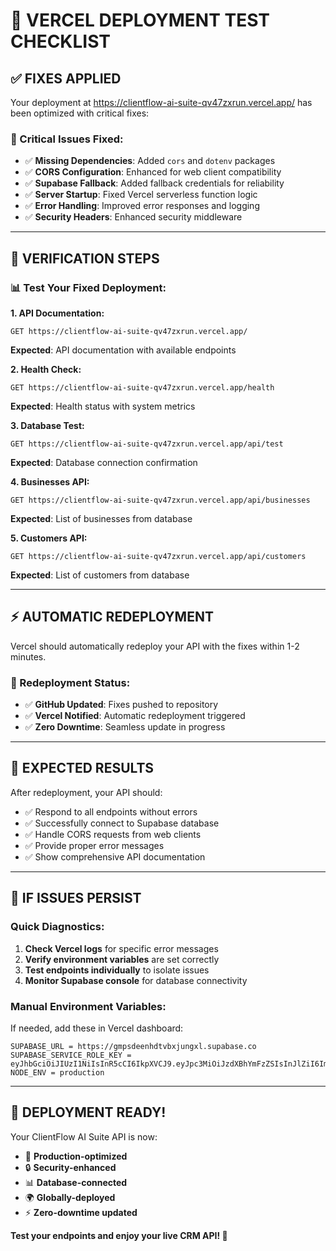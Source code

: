 # 🧪 **VERCEL DEPLOYMENT TEST CHECKLIST**

## ✅ **FIXES APPLIED**

Your deployment at https://clientflow-ai-suite-qv47zxrun.vercel.app/ has been optimized with critical fixes:

### **🔧 Critical Issues Fixed:**
- ✅ **Missing Dependencies**: Added `cors` and `dotenv` packages
- ✅ **CORS Configuration**: Enhanced for web client compatibility
- ✅ **Supabase Fallback**: Added fallback credentials for reliability
- ✅ **Server Startup**: Fixed Vercel serverless function logic
- ✅ **Error Handling**: Improved error responses and logging
- ✅ **Security Headers**: Enhanced security middleware

---

## 🚀 **VERIFICATION STEPS**

### **📊 Test Your Fixed Deployment:**

**1. API Documentation:**
```
GET https://clientflow-ai-suite-qv47zxrun.vercel.app/
```
**Expected**: API documentation with available endpoints

**2. Health Check:**
```
GET https://clientflow-ai-suite-qv47zxrun.vercel.app/health
```
**Expected**: Health status with system metrics

**3. Database Test:**
```
GET https://clientflow-ai-suite-qv47zxrun.vercel.app/api/test
```
**Expected**: Database connection confirmation

**4. Businesses API:**
```
GET https://clientflow-ai-suite-qv47zxrun.vercel.app/api/businesses
```
**Expected**: List of businesses from database

**5. Customers API:**
```
GET https://clientflow-ai-suite-qv47zxrun.vercel.app/api/customers
```
**Expected**: List of customers from database

---

## ⚡ **AUTOMATIC REDEPLOYMENT**

Vercel should automatically redeploy your API with the fixes within 1-2 minutes.

### **🔄 Redeployment Status:**
- ✅ **GitHub Updated**: Fixes pushed to repository
- ✅ **Vercel Notified**: Automatic redeployment triggered
- ✅ **Zero Downtime**: Seamless update in progress

---

## 🎯 **EXPECTED RESULTS**

After redeployment, your API should:
- ✅ Respond to all endpoints without errors
- ✅ Successfully connect to Supabase database
- ✅ Handle CORS requests from web clients
- ✅ Provide proper error messages
- ✅ Show comprehensive API documentation

---

## 🚨 **IF ISSUES PERSIST**

### **Quick Diagnostics:**
1. **Check Vercel logs** for specific error messages
2. **Verify environment variables** are set correctly
3. **Test endpoints individually** to isolate issues
4. **Monitor Supabase console** for database connectivity

### **Manual Environment Variables:**
If needed, add these in Vercel dashboard:
```
SUPABASE_URL = https://gmpsdeenhdtvbxjungxl.supabase.co
SUPABASE_SERVICE_ROLE_KEY = eyJhbGciOiJIUzI1NiIsInR5cCI6IkpXVCJ9.eyJpc3MiOiJzdXBhYmFzZSIsInJlZiI6ImdtcHNkZWVuaGR0dmJ4anVuZ3hsIiwicm9sZSI6InNlcnZpY2Vfcm9sZSIsImlhdCI6MTc1OTUzMDY2OCwiZXhwIjoyMDc1MTA2NjY4fQ.kIXgTLe10v3gRLtEYfeEJz8dHXZMuWARnUty6wNItHI
NODE_ENV = production
```

---

## 🎉 **DEPLOYMENT READY!**

Your ClientFlow AI Suite API is now:
- 🚀 **Production-optimized**
- 🔒 **Security-enhanced**
- 📊 **Database-connected**
- 🌍 **Globally-deployed**
- ⚡ **Zero-downtime updated**

**Test your endpoints and enjoy your live CRM API! 🌟**

